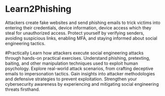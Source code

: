 # Learn2Phishing
Attackers create fake websites and send phishing emails to trick victims into entering their credentials, device information, device access which they steal for unauthorized access. Protect yourself by verifying senders, avoiding suspicious links, enabling MFA, and staying informed about social engineering tactics.

#Practically 
Learn how attackers execute social engineering attacks through hands-on practical exercises. Understand phishing, pretexting, baiting, and other manipulation techniques used to exploit human psychology. Explore real-world attack scenarios, from crafting deceptive emails to impersonation tactics. Gain insights into attacker methodologies and defensive strategies to prevent exploitation. Strengthen your cybersecurity awareness by experiencing and mitigating social engineering threats firsthand.







